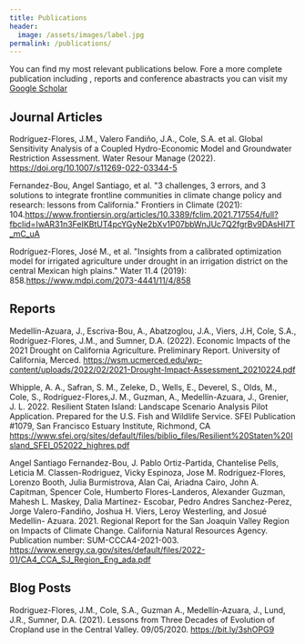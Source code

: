 ```yaml
---
title: Publications
header:
  image: /assets/images/label.jpg
permalink: /publications/
---
```

You can find my most relevant publications below. Fore a more
complete publication including , reports and conference abastracts you can visit my [Google Scholar](https://scholar.google.com/citations?user=MJpJiPsAAAAJ&hl=en)

Journal Articles
---------------------

Rodríguez-Flores, J.M., Valero Fandiño, J.A., Cole, S.A. et al. Global Sensitivity Analysis of a Coupled Hydro-Economic Model and Groundwater Restriction Assessment. Water Resour Manage (2022). https://doi.org/10.1007/s11269-022-03344-5

Fernandez-Bou, Angel Santiago, et al. "3 challenges, 3 errors, and 3 solutions to integrate frontline communities in climate change policy and research: lessons from California." Frontiers in Climate (2021): 104.https://www.frontiersin.org/articles/10.3389/fclim.2021.717554/full?fbclid=IwAR31n3FeIKBtUT4pcYGyNe2bXv1P07bbWnJUc7Q2fgrBv9DAsHI7T_mC_uA


Rodríguez-Flores, José M., et al. "Insights from a calibrated optimization model for irrigated agriculture under drought in an irrigation district on the central Mexican high plains." Water 11.4 (2019): 858.https://www.mdpi.com/2073-4441/11/4/858

Reports
---------------------


Medellín-Azuara, J., Escriva-Bou, A., Abatzoglou, J.A., Viers, J.H, Cole, S.A., Rodríguez-Flores, J.M., and Sumner, D.A. (2022). Economic Impacts of the 2021 Drought on California Agriculture. Preliminary Report. University of California, Merced. https://wsm.ucmerced.edu/wp-content/uploads/2022/02/2021-Drought-Impact-Assessment_20210224.pdf

Whipple, A. A., Safran, S. M., Zeleke, D., Wells, E., Deverel, S., Olds, M., Cole, S., Rodríguez-Flores,J. M., Guzman, A., Medellín-Azuara, J., Grenier, J. L. 2022. Resilient Staten Island: Landscape
Scenario Analysis Pilot Application. Prepared for the U.S. Fish and Wildlife Service. SFEI Publication #1079, San Francisco Estuary Institute, Richmond, CA https://www.sfei.org/sites/default/files/biblio_files/Resilient%20Staten%20Island_SFEI_052022_highres.pdf

Angel Santiago Fernandez-Bou, J. Pablo Ortiz-Partida, Chantelise Pells, Leticia M. Classen-Rodriguez,
Vicky Espinoza, Jose M. Rodríguez-Flores, Lorenzo Booth, Julia Burmistrova, Alan Cai, Ariadna Cairo, John A.
Capitman, Spencer Cole, Humberto Flores-Landeros, Alexander Guzman, Mahesh L. Maskey, Dalia Martínez-
Escobar, Pedro Andres Sanchez-Perez, Jorge Valero-Fandiño, Joshua H. Viers, Leroy Westerling, and Josué Medellín-
Azuara. 2021. Regional Report for the San Joaquin Valley Region on Impacts of Climate Change. California Natural
Resources Agency. Publication number: SUM-CCCA4-2021-003. https://www.energy.ca.gov/sites/default/files/2022-01/CA4_CCA_SJ_Region_Eng_ada.pdf

Blog Posts
---------------------

Rodriguez-Flores, J.M., Cole, S.A., Guzman A., Medellín-Azuara, J., Lund, J.R., Sumner, D.A. (2021). Lessons from Three Decades of Evolution of Cropland use in the Central Valley. 09/05/2020. https://bit.ly/3shOPG9





